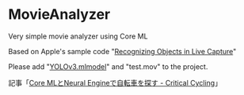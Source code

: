 # MovieAnalyzer

Very simple movie analyzer using Core ML

Based on Apple's sample code "[Recognizing Objects in Live Capture](https://developer.apple.com/documentation/vision/recognizing_objects_in_live_capture)"

Please add "[YOLOv3.mlmodel](https://developer.apple.com/machine-learning/models/)" and "test.mov" to the project.

記事「[Core MLとNeural Engineで自転車を探す - Critical Cycling](http://criticalcycling.com/2020/04/core-ml-and-neural-engine/)」
